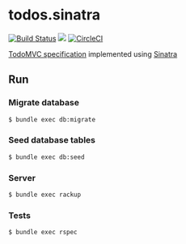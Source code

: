 # todos.sinatra
[![Build Status](https://travis-ci.com/gowda/todos.sinatra.svg?branch=master)](https://travis-ci.com/gowda/todos.sinatra)
![](https://github.com/gowda/todos.sinatra/workflows/verification/badge.svg)
[![CircleCI](https://circleci.com/gh/gowda/todos.sinatra.svg?style=svg)](https://circleci.com/gh/gowda/todos.sinatra)

[TodoMVC specification](https://github.com/tastejs/todomvc/blob/master/app-spec.md) implemented using [Sinatra](http://sinatrarb.com/)

## Run
### Migrate database
```bash
$ bundle exec db:migrate
```

### Seed database tables
```bash
$ bundle exec db:seed
```

### Server
```bash
$ bundle exec rackup
```

### Tests
```bash
$ bundle exec rspec
```
